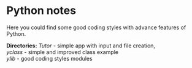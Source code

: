 # Python notes

Here you could find some good coding styles with advance features of
Python.

**Directories:**
    *Tutor* - simple app with input and file creation,  
    *yclass* - simple and improved class example  
    *ylib* - good coding styles modules
